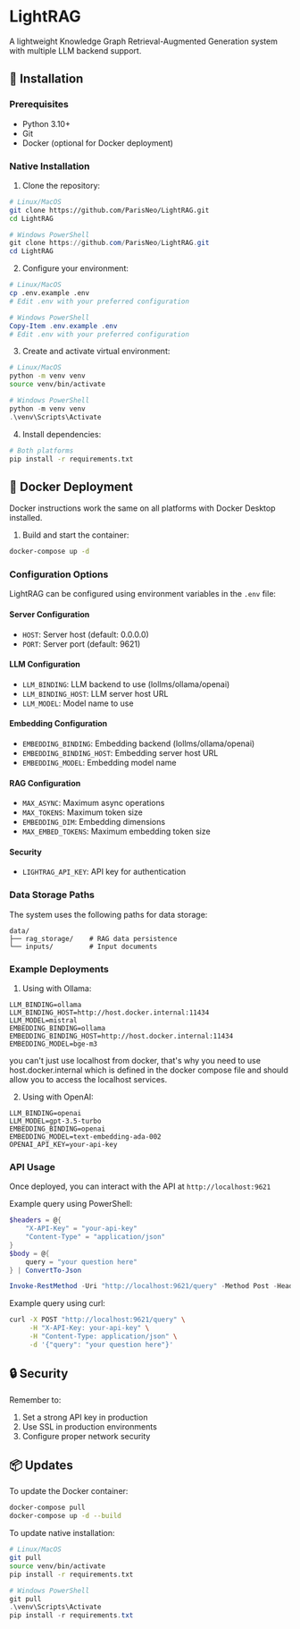 # LightRAG

A lightweight Knowledge Graph Retrieval-Augmented Generation system with multiple LLM backend support.

## 🚀 Installation

### Prerequisites
- Python 3.10+
- Git
- Docker (optional for Docker deployment)

### Native Installation

1. Clone the repository:
```bash
# Linux/MacOS
git clone https://github.com/ParisNeo/LightRAG.git
cd LightRAG
```
```powershell
# Windows PowerShell
git clone https://github.com/ParisNeo/LightRAG.git
cd LightRAG
```

2. Configure your environment:
```bash
# Linux/MacOS
cp .env.example .env
# Edit .env with your preferred configuration
```
```powershell
# Windows PowerShell
Copy-Item .env.example .env
# Edit .env with your preferred configuration
```

3. Create and activate virtual environment:
```bash
# Linux/MacOS
python -m venv venv
source venv/bin/activate
```
```powershell
# Windows PowerShell
python -m venv venv
.\venv\Scripts\Activate
```

4. Install dependencies:
```bash
# Both platforms
pip install -r requirements.txt
```

## 🐳 Docker Deployment

Docker instructions work the same on all platforms with Docker Desktop installed.

1. Build and start the container:
```bash
docker-compose up -d
```

### Configuration Options

LightRAG can be configured using environment variables in the `.env` file:

#### Server Configuration
- `HOST`: Server host (default: 0.0.0.0)
- `PORT`: Server port (default: 9621)

#### LLM Configuration
- `LLM_BINDING`: LLM backend to use (lollms/ollama/openai)
- `LLM_BINDING_HOST`: LLM server host URL
- `LLM_MODEL`: Model name to use

#### Embedding Configuration
- `EMBEDDING_BINDING`: Embedding backend (lollms/ollama/openai)
- `EMBEDDING_BINDING_HOST`: Embedding server host URL
- `EMBEDDING_MODEL`: Embedding model name

#### RAG Configuration
- `MAX_ASYNC`: Maximum async operations
- `MAX_TOKENS`: Maximum token size
- `EMBEDDING_DIM`: Embedding dimensions
- `MAX_EMBED_TOKENS`: Maximum embedding token size

#### Security
- `LIGHTRAG_API_KEY`: API key for authentication

### Data Storage Paths

The system uses the following paths for data storage:
```
data/
├── rag_storage/    # RAG data persistence
└── inputs/         # Input documents
```

### Example Deployments

1. Using with Ollama:
```env
LLM_BINDING=ollama
LLM_BINDING_HOST=http://host.docker.internal:11434
LLM_MODEL=mistral
EMBEDDING_BINDING=ollama
EMBEDDING_BINDING_HOST=http://host.docker.internal:11434
EMBEDDING_MODEL=bge-m3
```

you can't just use localhost from docker, that's why you need to use host.docker.internal which is defined in the docker compose file and should allow you to access the localhost services.

2. Using with OpenAI:
```env
LLM_BINDING=openai
LLM_MODEL=gpt-3.5-turbo
EMBEDDING_BINDING=openai
EMBEDDING_MODEL=text-embedding-ada-002
OPENAI_API_KEY=your-api-key
```

### API Usage

Once deployed, you can interact with the API at `http://localhost:9621`

Example query using PowerShell:
```powershell
$headers = @{
    "X-API-Key" = "your-api-key"
    "Content-Type" = "application/json"
}
$body = @{
    query = "your question here"
} | ConvertTo-Json

Invoke-RestMethod -Uri "http://localhost:9621/query" -Method Post -Headers $headers -Body $body
```

Example query using curl:
```bash
curl -X POST "http://localhost:9621/query" \
     -H "X-API-Key: your-api-key" \
     -H "Content-Type: application/json" \
     -d '{"query": "your question here"}'
```

## 🔒 Security

Remember to:
1. Set a strong API key in production
2. Use SSL in production environments
3. Configure proper network security

## 📦 Updates

To update the Docker container:
```bash
docker-compose pull
docker-compose up -d --build
```

To update native installation:
```bash
# Linux/MacOS
git pull
source venv/bin/activate
pip install -r requirements.txt
```
```powershell
# Windows PowerShell
git pull
.\venv\Scripts\Activate
pip install -r requirements.txt
```
